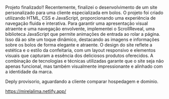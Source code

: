 Projeto finalizado!!
Recentemente, finalizei o desenvolvimento de um site personalizado para uma cliente especializada em bolos. O projeto foi criado utilizando HTML, CSS e JavaScript, proporcionando uma experiência de navegação fluida e interativa.
Para garantir uma apresentação visual atraente e uma navegação envolvente, implementei o ScrollReveal, uma biblioteca JavaScript que permite animações de entrada ao rolar a página. Isso dá ao site um toque dinâmico, destacando as imagens e informações sobre os bolos de forma elegante e atraente.
O design do site reflete a estética e o estilo da confeitaria, com um layout responsivo e elementos visuais que capturam a essência dos deliciosos produtos oferecidos. A combinação de tecnologias e técnicas utilizadas garante que o site seja não apenas funcional, mas também visualmente impressionante e alinhado com a identidade da marca.

Deply provisorio, aguardando a cliente comparar hospedagem e dominio.

https://mirelalima.netlify.app/
